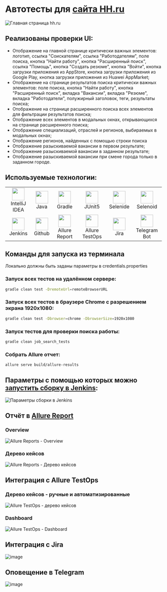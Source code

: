 # Автотесты для [сайта HH.ru](https://hh.ru)

![Главная страница hh.ru](https://user-images.githubusercontent.com/47101779/184328128-cece6a04-cb90-4f64-879b-072e16467119.png)

## Реализованы проверки UI:
- Отображение на главной странице критически важных элементов: логотип, ссылка "Соискателям", ссылка "Работодателям", поле поиска, кнопка "Найти работу", кнопка "Расширенный поиск", ссылка "Помощь", кнопка "Создать резюме", кнопка "Войти", кнопка загрузки приложения из AppStore, кнопка загрузки приложения из Google Play, кнопка загрузки приложения из Huawei AppMarket;
- Отображение на странице результатов поиска критически важных элементов: поле поиска, кнопка "Найти работу", кнопка "Расширенный поиск", вкладка "Вакансии", вкладка "Резюме", вкладка "Работодатели", полужирный заголовок, теги, результаты поиска;
- Отображение на странице расширенного поиска всех элементов для фильтрации результатов поиска;
- Отображение всех элементов в модальных окнах, открывающихся на странице расширенного поиска;
- Отображение специализаций, отраслей и регионов, выбираемых в модальных окнах;
- Отображение регионов, найденных с помощью строки поиска
- Отображение разыскиваемой вакансии в первом результате;
- Отображение разыскиваемой вакансии в заданном результате;
- Отображение разыскиваемой вакансии при смене города только в заданном городе.

## Используемые технологии:
<table>
<tbody>
<tr>
<td align="center"><src="https://www.jetbrains.com/idea/"><img src="https://starchenkov.pro/qa-guru/img/skills/Intelij_IDEA.svg" width="40" height="40"><br>IntelliJ IDEA</td>
<td align="center"><src="https://www.jetbrains.com/idea/"><img src="https://starchenkov.pro/qa-guru/img/skills/Java.svg" width="40" height="40"><br>Java</td>
<td align="center"><src="https://www.jetbrains.com/idea/"><img src="https://starchenkov.pro/qa-guru/img/skills/Gradle.svg" width="40" height="40"><br>Gradle</td>
<td align="center"><src="https://www.jetbrains.com/idea/"><img src="https://starchenkov.pro/qa-guru/img/skills/JUnit5.svg" width="40" height="40"><br>JUnit5</td>
<td align="center"><src="https://www.jetbrains.com/idea/"><img src="https://starchenkov.pro/qa-guru/img/skills/Selenide.svg" width="40" height="40"><br>Selenide</td>
<td align="center"><src="https://www.jetbrains.com/idea/"><img src="https://starchenkov.pro/qa-guru/img/skills/Selenoid.svg" width="40" height="40"><br>Selenoid</td>
</tr>
<tr>
<td align="center"><src="https://www.jetbrains.com/idea/"><img src="https://starchenkov.pro/qa-guru/img/skills/Jenkins.svg" width="40" height="40"><br>Jenkins</td>
<td align="center"><src="https://www.jetbrains.com/idea/"><img src="https://starchenkov.pro/qa-guru/img/skills/Github.svg" width="40" height="40"><br>Github</td>
<td align="center"><src="https://www.jetbrains.com/idea/"><img src="https://starchenkov.pro/qa-guru/img/skills/Allure_Report.svg" width="40" height="40"><br>Allure Report</td>
<td align="center"><src="https://www.jetbrains.com/idea/"><img src="https://starchenkov.pro/qa-guru/img/skills/Allure_EE.svg" width="40" height="40"><br>Allure TestOps</td>
<td align="center"><src="https://www.jetbrains.com/idea/"><img src="https://starchenkov.pro/qa-guru/img/skills/Jira.svg" width="40" height="40"><br>Jira</td>
<td align="center"><src="https://www.jetbrains.com/idea/"><img src="https://starchenkov.pro/qa-guru/img/skills/Telegram.svg" width="40" height="40"><br>Telegram Bot</td>
</tr>
</tbody>
</table>

## Команды для запуска из терминала
Локально должны быть заданы параметры в credentials.properties
### Запуск всех тестов на удалённом сервере:
```bash
gradle clean test -DremoteUrl=remoteBrowserURL
```
### Запуск всех тестов в браузере Chrome с разрешением экрана 1920x1080:
```bash
gradle clean test -Dbrowser=chrome -DbrowserSize=1920x1080
```
### Запуск тестов для проверки поиска работы:
```bash
gradle clean job_search_tests
```
### Собрать Allure отчет:
```bash
allure serve build/allure-results
```

## Параметры с помощью которых можно [запустить сборку в Jenkins](https://jenkins.autotests.cloud/job/C08-AShashkin-lesson13-project/build?delay=0sec):
![Параметры сборки в Jenkins](https://user-images.githubusercontent.com/47101779/184336629-f5672265-9a31-4852-b0fe-40b3d49718b6.png)

## Отчёт в [Allure Report](https://jenkins.autotests.cloud/job/C08-AShashkin-lesson13-project/allure/)
### Overview
![Allure Reports - Overview](https://user-images.githubusercontent.com/47101779/184340224-c6073b99-2fa9-45ac-9601-c8aab432e204.png)
### Дерево кейсов
![Allure Reports - Дерево кейсов](https://user-images.githubusercontent.com/47101779/184340316-41813393-64c5-4e0f-a25f-ead81f48b89d.png)

## Интеграция с Allure TestOps
### Дерево кейсов - ручные и автоматизированные
![Allure TestOps - дерево кейсов](https://user-images.githubusercontent.com/47101779/184340629-299398d5-a872-4427-bc6c-45b1dc08cb93.png)
### Dashboard
![Allure TestOps - Dashboard](https://user-images.githubusercontent.com/47101779/184340781-4bdb3d27-467e-48b2-83f4-4e7745478fec.png)

## Интеграция с Jira
![image](https://user-images.githubusercontent.com/47101779/184342774-48a61758-0b09-4031-adde-da114d89d027.png)

## Оповещение в Telegram
![image](https://user-images.githubusercontent.com/47101779/184342878-6ed8e5b6-6265-4268-b89a-abf10d161f95.png)
